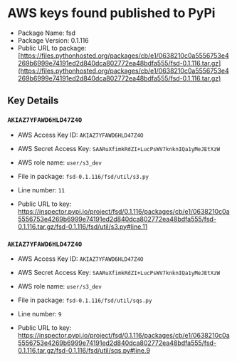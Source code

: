 # AWS keys found published to PyPi

* Package Name: fsd
* Package Version: 0.1.116
* Public URL to package: [https://files.pythonhosted.org/packages/cb/e1/0638210c0a5556753e4269b6999e74191ed2d840dca802772ea48bdfa555/fsd-0.1.116.tar.gz](https://files.pythonhosted.org/packages/cb/e1/0638210c0a5556753e4269b6999e74191ed2d840dca802772ea48bdfa555/fsd-0.1.116.tar.gz)

## Key Details

### `AKIAZ7YFAWD6HLD47Z4O`

* AWS Access Key ID: `AKIAZ7YFAWD6HLD47Z4O`
* AWS Secret Access Key: `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` 
* AWS role name: `user/s3_dev`
* File in package: `fsd-0.1.116/fsd/util/s3.py`
* Line number: `11`

* Public URL to key: https://inspector.pypi.io/project/fsd/0.1.116/packages/cb/e1/0638210c0a5556753e4269b6999e74191ed2d840dca802772ea48bdfa555/fsd-0.1.116.tar.gz/fsd-0.1.116/fsd/util/s3.py#line.11



### `AKIAZ7YFAWD6HLD47Z4O`

* AWS Access Key ID: `AKIAZ7YFAWD6HLD47Z4O`
* AWS Secret Access Key: `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` 
* AWS role name: `user/s3_dev`
* File in package: `fsd-0.1.116/fsd/util/sqs.py`
* Line number: `9`

* Public URL to key: https://inspector.pypi.io/project/fsd/0.1.116/packages/cb/e1/0638210c0a5556753e4269b6999e74191ed2d840dca802772ea48bdfa555/fsd-0.1.116.tar.gz/fsd-0.1.116/fsd/util/sqs.py#line.9


